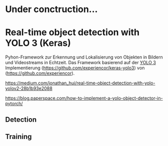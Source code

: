 # Under conctruction...

# Real-time object detection with YOLO 3 (Keras)

Pyhon-Framework zur Erkennung und Lokalisierung von Objekten in Bildern und Videostreams in Echtzeit. Das Framework basierend auf der [YOLO 3](notebook/YOLOv3.pdf) Implementierung (https://github.com/experiencor/keras-yolo3) von (https://github.com/experiencor).

 




https://medium.com/jonathan_hui/real-time-object-detection-with-yolo-yolov2-28b1b93e2088

https://blog.paperspace.com/how-to-implement-a-yolo-object-detector-in-pytorch/





## Detection

## Training

